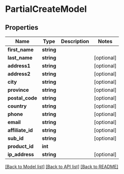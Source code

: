 # PartialCreateModel

## Properties
Name | Type | Description | Notes
------------ | ------------- | ------------- | -------------
**first_name** | **string** |  | 
**last_name** | **string** |  | [optional] 
**address1** | **string** |  | [optional] 
**address2** | **string** |  | [optional] 
**city** | **string** |  | [optional] 
**province** | **string** |  | [optional] 
**postal_code** | **string** |  | [optional] 
**country** | **string** |  | [optional] 
**phone** | **string** |  | [optional] 
**email** | **string** |  | [optional] 
**affiliate_id** | **string** |  | [optional] 
**sub_id** | **string** |  | [optional] 
**product_id** | **int** |  | 
**ip_address** | **string** |  | [optional] 

[[Back to Model list]](../README.md#documentation-for-models) [[Back to API list]](../README.md#documentation-for-api-endpoints) [[Back to README]](../README.md)



